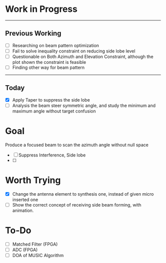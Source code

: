 # Work in Progress
---
## Previous Working
- [ ] Researching on beam pattern optimization
- [ ] Fail to solve inequality constraint on reducing side lobe level
- [ ] Questionable on Both Azimuth and Elevation Constraint, although the plot shown the constraint is feasible
- [ ] Finding other way for beam pattern
--- 
## Today
- [x] Apply Taper to suppress the side lobe
- [ ] Analysis the beam steer symmetric angle, and study the minimum and maximum angle without target confusion

# Goal 
Produce a focused beam to scan the azimuth angle without null space
- [ ] Suppress Interference, Side lobe
- [ ] 

# Worth Trying
- [x] Change the antenna element to synthesis one, instead of given micro inserted one
- [ ]  Show the correct concept of receiving side beam forming, with animation. 

# To-Do
- [ ] Matched Filter (FPGA)
- [ ] ADC (FPGA)
- [ ] DOA of MUSIC Algorithm